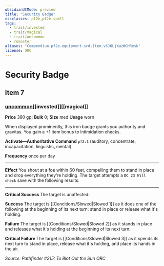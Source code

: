 ```yaml
---
obsidianUIMode: preview
title: "Security Badge"
cssclasses: pf2e,pf2e-spell
tags:
  - trait/invested
  - trait/magical
  - trait/uncommon
  - remaster
aliases: "Compendium.pf2e.equipment-srd.Item.v6J6LjXazHCHResN"
license: ORC
---
```

# Security Badge
## Item 7
### [uncommon](uncommon "Uncommon Rarity Trait")[[invested]][[magical]]


**Price** 360 gp; 
**Bulk** 0; **Size** med
**Usage** worn

When displayed prominently, this iron badge grants you authority and gravitas. You gain a +1 item bonus to Intimidation checks.

**Activate—Authoritative Command** `pf2:1` (auditory, concentrate, incapacitation, linguistic, mental)

**Frequency** once per day

* * *

**Effect** You shout at a foe within 60 feet, compelling them to stand in place and drop everything they're holding. The target attempts a `DC 23 Will check` save with the following results.

* * *

**Critical Success** The target is unaffected.

**Success** The target is [[Conditions/Slowed|Slowed 1]] as it does one of the following at the beginning of its next turn: stand in place or release what it's holding.

**Failure** The target is [[Conditions/Slowed|Slowed 2]] as it stands in place and releases what it's holding at the beginning of its next turn.

**Critical Failure** The target is [[Conditions/Slowed|Slowed 3]] as it spends its next turn to stand in place, release what it's holding, and place its hands in the air.

*Source: Pathfinder #215: To Blot Out the Sun*
*ORC*